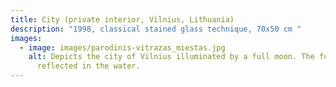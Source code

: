 ```yaml
---
title: City (private interior, Vilnius, Lithuania)
description: "1998, classical stained glass technique, 70x50 cm "
images:
  - image: images/parodinis-vitrazas_miestas.jpg
    alt: Depicts the city of Vilnius illuminated by a full moon. The full moon is
      reflected in the water.
---
```

